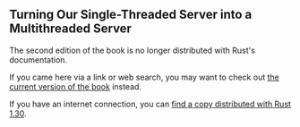 ## Turning Our Single-Threaded Server into a Multithreaded Server

The second edition of the book is no longer distributed with Rust's documentation.

If you came here via a link or web search, you may want to check out [the current
version of the book](/src/ch21-02-multithreaded.md) instead.

If you have an internet connection, you can [find a copy distributed with
Rust
1.30](https://doc.rust-lang.org/1.30.0/book/second-edition/ch20-02-multithreaded.html).
